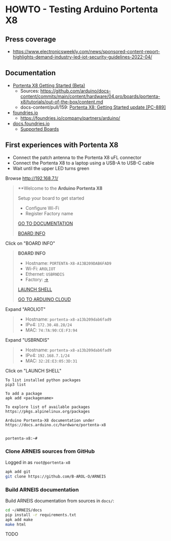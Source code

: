 # HOWTO - Testing Arduino Portenta X8

## Press coverage

* <https://www.electronicsweekly.com/news/sponsored-content-report-highlights-demand-industry-led-iot-security-guidelines-2022-04/>

## Documentation

* [Portenta X8 Getting Started (Beta)](https://docs.arduino.cc/tutorials/portenta-x8/out-of-the-box)
  - Sources: <https://github.com/arduino/docs-content/commits/main/content/hardware/04.pro/boards/portenta-x8/tutorials/out-of-the-box/content.md>
  - docs-content/pull/159: [Portenta X8: Getting Started update [PC-889]](https://github.com/arduino/docs-content/pull/159)
* [foundries.io](https://foundries.io/)
  - <https://foundries.io/company/partners/arduino/>
* [docs.foundries.io](https://docs.foundries.io/latest/index.html)
  - [Supported Boards](https://docs.foundries.io/latest/reference-manual/boards/boards.html)

## First experiences with Portenta X8

- Connect the patch antenna to the Portenta X8 uFL connector
- Connect the Portenta X8 to a laptop using a USB-A to USB-C cable
- Wait until the upper LED turns green

Browse <http://192.168.7.1/>

> **Welcome to the **Arduino Portenta X8**
>
> Setup your board to get started
>
> * Configure Wi-Fi
> * Register Factory name
>
> [GO TO DOCUMENTATION](https://docs.arduino.cc/hardware/portenta-x8)
>
> [BOARD INFO](http://192.168.7.1/)

Click on "BOARD INFO"

> **BOARD INFO**
>
> * Hostname: `PORTENTA-X8-A13B209DAB6FAD9`
> * Wi-Fi: `AROLIOT`
> * Ethernet: `USBRNDIS`
> * Factory: [->](https://www.arduino.cc/x8-registerarolred)
>
> [LAUNCH SHELL](http://192.168.7.1/#/shell)
>
> [GO TO ARDUINO CLOUD](https://cloud.arduino.cc/)

Expand "AROLIOT"

> * Hostname: `portenta-x8-a13b209dab6fad9`
> * IPv4: `172.30.48.28/24`
> * MAC: `74:7A:90:CE:F3:94`

Expand "USBRNDIS"

> * Hostname: `portenta-x8-a13b209dab6fad9`
> * IPv4: `192.168.7.1/24`
> * MAC: `32:2E:E3:05:3D:31`

Click on "LAUNCH SHELL"

```text
To list installed python packages
pip3 list

To add a package
apk add <packagename>

To explore list of available packages
https://pkgs.alpinelinux.org/packages

Arduino Portenta-X8 documentation under
https://docs.arduino.cc/hardware/portenta-x8


portenta-x8:~#
```

### Clone ARNEIS sources from GitHub

Logged in as `root@portenta-x8`

```bash
apk add git
git clone https://github.com/B-AROL-O/ARNEIS
```

### Build ARNEIS documentation

Build ARNEIS documentation from sources in `docs/`:

```bash
cd ~/ARNEIS/docs
pip install -r requirements.txt
apk add make
make html
```

TODO

<!-- EOF -->
